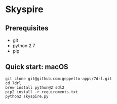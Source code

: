 # Skyspire

## Prerequisites

- git
- python 2.7
- pip

## Quick start: macOS

```
git clone git@github.com:geppetto-apps/7drl.git
cd 7drl
brew install python@2 sdl2
pip2 install -r requirements.txt
python2 skyspire.py
```
